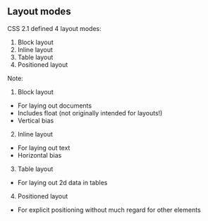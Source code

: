 ## Layout modes

CSS 2.1 defined 4 layout modes:

1. Block layout
2. Inline layout
3. Table layout
4. Positioned layout

Note:
1. Block layout
  - For laying out documents
  - Includes float (not originally intended for layouts!)
  - Vertical bias

2. Inline layout
  - For laying out text
  - Horizontal bias

3. Table layout
  - For laying out 2d data in tables

4. Positioned layout
  - For explicit positioning without much regard for other elements

